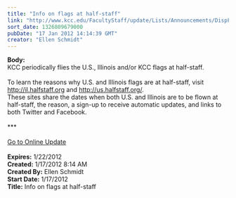 ```yaml
---
title: "Info on flags at half-staff"
link: "http://www.kcc.edu/FacultyStaff/update/Lists/Announcements/DispForm.aspx?ID=577"
sort_date: 1326809679000
pubDate: "17 Jan 2012 14:14:39 GMT"
creator: "Ellen Schmidt"
---
```


<div><b>Body:</b> <div class="ExternalClassEB1417E9BD2245C18E1B41020E0DD002">
<div>KCC periodically flies the U.S., Illinois and/or KCC flags at half-staff. </div>
<div><br />To learn the reasons why U.S. and Illinois flags are at half-staff, visit <a href="http://il.halfstaff.org/">http://il.halfstaff.org</a> and <a href="http://us.halfstaff.org/">http://us.halfstaff.org/</a>. <br /></div>
<div>These sites share the dates when both U.S. and Illinois are to be flown at half-staff, the reason, a sign-up to receive automatic updates, and links to both Twitter and Facebook.<br /></div>
<div> </div>
<div>***</div>
<div> </div>
<div><a href="/FacultyStaff/update/Pages/dailyupdate.aspx">Go to Online Update</a></div>
<div> </div></div></div>
<div><b>Expires:</b> 1/22/2012</div>
<div><b>Created:</b> 1/17/2012 8:14 AM</div>
<div><b>Created By:</b> Ellen Schmidt</div>
<div><b>Start Date:</b> 1/17/2012</div>
<div><b>Title:</b> Info on flags at half-staff</div>

